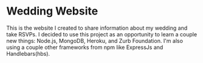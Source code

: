 Wedding Website
===============

This is the website I created to share information about my wedding and take RSVPs. I
decided to use this project as an opportunity to learn a couple new things: Node.js,
MongoDB, Heroku, and Zurb Foundation. I'm also using a couple other frameworks from
npm like ExpressJs and Handlebars(hbs).
